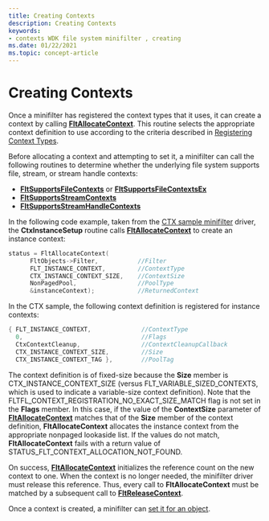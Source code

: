 ```yaml
---
title: Creating Contexts
description: Creating Contexts
keywords:
- contexts WDK file system minifilter , creating
ms.date: 01/22/2021
ms.topic: concept-article
---
```


# Creating Contexts

Once a minifilter has registered the context types that it uses, it can create a context by calling [**FltAllocateContext**](/windows-hardware/drivers/ddi/fltkernel/nf-fltkernel-fltallocatecontext). This routine selects the appropriate context definition to use according to the criteria described in [Registering Context Types](registering-context-types.md).

Before allocating a context and attempting to set it, a minifilter can call the following routines to determine whether the underlying file system supports file, stream, or stream handle contexts:
- [**FltSupportsFileContexts**](/windows-hardware/drivers/ddi/fltkernel/nf-fltkernel-fltsupportsfilecontexts) or [**FltSupportsFileContextsEx**](/windows-hardware/drivers/ddi/fltkernel/nf-fltkernel-fltsupportsfilecontextsex)
- [**FltSupportsStreamContexts**](/windows-hardware/drivers/ddi/fltkernel/nf-fltkernel-fltsupportsstreamcontexts)
- [**FltSupportsStreamHandleContexts**](/windows-hardware/drivers/ddi/fltkernel/nf-fltkernel-fltsupportsstreamhandlecontexts)

In the following code example, taken from the [CTX sample minifilter](https://github.com/Microsoft/Windows-driver-samples/tree/main/filesys/miniFilter/ctx) driver, the **CtxInstanceSetup** routine calls [**FltAllocateContext**](/windows-hardware/drivers/ddi/fltkernel/nf-fltkernel-fltallocatecontext) to create an instance context:

```cpp
status = FltAllocateContext(
      FltObjects->Filter,           //Filter
      FLT_INSTANCE_CONTEXT,         //ContextType
      CTX_INSTANCE_CONTEXT_SIZE,    //ContextSize
      NonPagedPool,                 //PoolType
      &instanceContext);            //ReturnedContext
```

In the CTX sample, the following context definition is registered for instance contexts:

```cpp
{ FLT_INSTANCE_CONTEXT,              //ContextType
  0,                                 //Flags
  CtxContextCleanup,                 //ContextCleanupCallback
  CTX_INSTANCE_CONTEXT_SIZE,         //Size
  CTX_INSTANCE_CONTEXT_TAG },        //PoolTag
```

The context definition is of fixed-size because the **Size** member is CTX_INSTANCE_CONTEXT_SIZE (versus FLT_VARIABLE_SIZED_CONTEXTS, which is used to indicate a variable-size context definition). Note that the FLTFL_CONTEXT_REGISTRATION_NO_EXACT_SIZE_MATCH flag is not set in the **Flags** member. In this case, if the value of the **ContextSize** parameter of [**FltAllocateContext**](/windows-hardware/drivers/ddi/fltkernel/nf-fltkernel-fltallocatecontext) matches that of the **Size** member of the context definition, **FltAllocateContext** allocates the instance context from the appropriate nonpaged lookaside list. If the values do not match, **FltAllocateContext** fails with a return value of STATUS_FLT_CONTEXT_ALLOCATION_NOT_FOUND.

On success, [**FltAllocateContext**](/windows-hardware/drivers/ddi/fltkernel/nf-fltkernel-fltallocatecontext) initializes the reference count on the new context to one. When the context is no longer needed, the minifilter driver must release this reference. Thus, every call to **FltAllocateContext** must be matched by a subsequent call to [**FltReleaseContext**](/windows-hardware/drivers/ddi/fltkernel/nf-fltkernel-fltreleasecontext).

Once a context is created, a minifilter can [set it for an object](setting-contexts.md).
